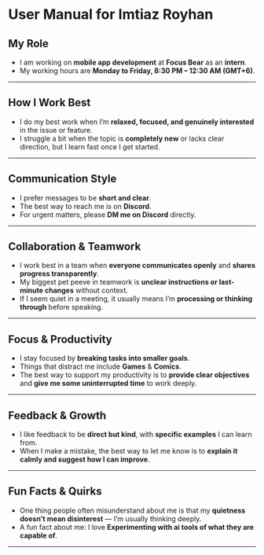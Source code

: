 

# User Manual for Imtiaz Royhan

## My Role

* I am working on **mobile app development** at **Focus Bear** as an **intern**.
* My working hours are **Monday to Friday, 8:30 PM – 12:30 AM (GMT+6)**.

---

## How I Work Best

* I do my best work when I’m **relaxed, focused, and genuinely interested** in the issue or feature.
* I struggle a bit when the topic is **completely new** or lacks clear direction, but I learn fast once I get started.

---
##  Communication Style

* I prefer messages to be **short and clear**.
* The best way to reach me is on **Discord**.
* For urgent matters, please **DM me on Discord** directly.

---

## Collaboration & Teamwork

* I work best in a team when **everyone communicates openly** and **shares progress transparently**.
* My biggest pet peeve in teamwork is **unclear instructions or last-minute changes** without context.
* If I seem quiet in a meeting, it usually means I’m **processing or thinking through** before speaking.

---

## Focus & Productivity

* I stay focused by **breaking tasks into smaller goals**.
* Things that distract me include **Games** & **Comics**.
* The best way to support my productivity is to **provide clear objectives** and **give me some uninterrupted time** to work deeply.

---

## Feedback & Growth

* I like feedback to be **direct but kind**, with **specific examples** I can learn from.
* When I make a mistake, the best way to let me know is to **explain it calmly and suggest how I can improve**.


---

## Fun Facts & Quirks

* One thing people often misunderstand about me is that my **quietness doesn’t mean disinterest** — I’m usually thinking deeply.
* A fun fact about me: I love **Experimenting with ai tools of what they are capable of**.


---

